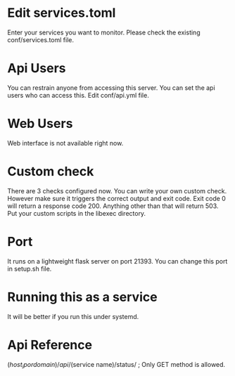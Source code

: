 # Edit services.toml
Enter your services you want to monitor. Please check the existing conf/services.toml file.

# Api Users
You can restrain anyone from accessing this server. You can set the api users who can access this. Edit conf/api.yml file.

# Web Users
Web interface is not available right now.

# Custom check
There are 3 checks configured now. You can write your own custom check. However make sure it triggers the correct output and exit code. 
Exit code 0 will return a response code 200. Anything other than that will return 503. Put your custom scripts in the libexec directory.

# Port
It runs on a lightweight flask server on port 21393. You can change this port in setup.sh file.

# Running this as a service
It will be better if you run this under systemd.

# Api Reference
$(host_ip or domain)/api/$(service name)/status/ ; Only GET method is allowed.

